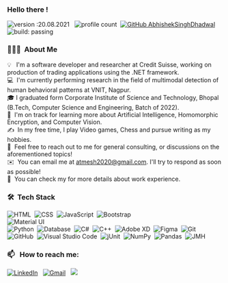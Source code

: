 <!-- ![BannerGIF](https://user-images.githubusercontent.com/39513876/112361914-e021f800-8cf9-11eb-9aac-a2b675065afc.gif)
-->

### <!-- <img alt="handwavegif" src="https://user-images.githubusercontent.com/39513876/112366216-8cfe7400-8cfe-11eb-8116-7d3dbae20e97.gif" width='40' align="left"/>--> Hello there !
![version :20.08.2021](https://img.shields.io/badge/version-20.08.2021-informational) &nbsp;
![profile count](https://komarev.com/ghpvc/?username=atmesh-pandey&color=red)&nbsp;
[![GitHub AbhishekSinghDhadwal](https://img.shields.io/github/followers/atmesh-pandey?label=follow&style=social)](https://github.com/atmesh-pandey)&nbsp;
![build: passing](https://img.shields.io/badge/build-passing-success)
### 👨🏻‍💻 &nbsp;About Me

💡 &nbsp; I'm a software developer and researcher at Credit Suisse, working on production of trading applications using the .NET framework. \
💻 &nbsp;I'm currently performing research in the field of multimodal detection of human behavioral patterns at VNIT, Nagpur.\
🎓&nbsp;I graduated form Corporate Institute of Science and Technology, Bhopal (B.Tech, Computer Science and Engineering, Batch of 2022).\
🌱 &nbsp;I'm on track for learning more about Artificial Intelligence, Homomorphic Encryption, and Computer Vision.\
✍️ &nbsp;In my free time, I play Video games, Chess and pursue writing as my hobbies.\
💬 &nbsp;Feel free to reach out to me for general consulting, or discussions on the aforementioned topics!\
✉️ &nbsp;You can email me at atmesh2020@gmail.com. I'll try to respond as soon as possible!\
📄 &nbsp;You can check my <!--[Resume](https://drive.google.com/file/d/1CqJoOAelUgnIOMNHqZAlMxR0F3nRoJuo/view?usp=sharing)--> for more details about work experience.


### 🛠 &nbsp;Tech Stack

![HTML](https://img.shields.io/badge/-HTML-05122A?style=flat&logo=HTML5)&nbsp;
![CSS](https://img.shields.io/badge/-CSS-05122A?style=flat&logo=CSS3&logoColor=1572B6)&nbsp;
![JavaScript](https://img.shields.io/badge/-JavaScript-05122A?style=flat&logo=javascript)&nbsp;
![Bootstrap](https://img.shields.io/badge/-Bootstrap-05122A?style=flat&logo=bootstrap&logoColor=563D7C)\
![Material UI](https://img.shields.io/badge/-Material%20UI-05122A?style=flat&logo=bootstrap&logoColor=563D7C)\
![Python](https://img.shields.io/badge/-Python-05122A?style=flat&logo=python)&nbsp;
![Database](https://img.shields.io/badge/-MongoDB-05122A?style=flat&logo=MongoDB)&nbsp; 
![C#](https://img.shields.io/badge/-C#-05122A?style=flat&logo=C&logoColor=A8B9CC)&nbsp;
![C++](https://img.shields.io/badge/-C++-05122A?style=flat&logo=C%2B%2B&logoColor=00599C)&nbsp;
![Adobe XD](https://img.shields.io/badge/-Adobe%20XD-05122A?style=flat&logo=Adobe%20XD&logoColor=#FF61F6)&nbsp; 
![Figma](https://img.shields.io/badge/-figma%20XD-05122A?style=flat&logo=figma&logoColor=white)&nbsp; 
![Git](https://img.shields.io/badge/-Git-05122A?style=flat&logo=git)&nbsp;
![GitHub](https://img.shields.io/badge/-GitHub-05122A?style=flat&logo=github)&nbsp;
![Visual Studio Code](https://img.shields.io/badge/-Visual%20Studio%20Code-05122A?style=flat&logo=visual-studio-code&logoColor=007ACC)&nbsp;
![jUnit](https://img.shields.io/badge/jUnit%20-%23150458.svg?&style=flat&logo=Java&logoColor=white)&nbsp;
![NumPy](https://img.shields.io/badge/numpy%20-%23013243.svg?&style=flat&logo=numpy&logoColor=white)&nbsp;
![Pandas](https://img.shields.io/badge/pandas%20-%23150458.svg?&style=flat&logo=pandas&logoColor=white)&nbsp;
![JMH](https://img.shields.io/badge/JMH%20-%23150458.svg?&style=flat&logo=Java&logoColor=white)&nbsp;

### 📫 &nbsp; How to reach me:


<a href="https://www.linkedin.com/in/er-atmesh-pandey/"><img alt="LinkedIn" src="https://img.shields.io/badge/linkedin%20-%230077B5.svg?&style=flat&logo=linkedin&logoColor=white"/></a> &nbsp;
<a href="mailto:atmesh2020@gmail.com"><img alt="Gmail" src="https://img.shields.io/badge/Gmail-D14836?style=flat&logo=gmail&logoColor=white" /></a> &nbsp;
<a href="https://instagram.com/atmesh.pandey"><img src="https://img.shields.io/badge/-@atmesh.pandey-E4405F?style=flat&logo=Instagram&logoColor=white"/></a> &nbsp;

<!--
**AbhishekSinghDhadwal/AbhishekSinghDhadwal** is a ✨ _special_ ✨ repository because its `README.md` (this file) appears on your GitHub profile.

Here are some ideas to get you started:

- 🔭 I’m currently working on ...
- 🌱 I’m currently learning ...
- 👯 I’m looking to collaborate on ...
- 🤔 I’m looking for help with ...
- 💬 Ask me about ...
- 📫 How to reach me: ...
- 😄 Pronouns: ...
- ⚡ Fun fact: ...
-->







